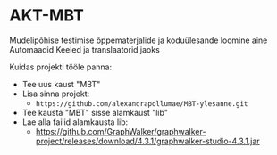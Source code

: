 # AKT-MBT
Mudelipõhise testimise õppematerjalide ja koduülesande loomine aine Automaadid Keeled ja translaatorid jaoks

Kuidas projekti tööle panna:

- Tee uus kaust "MBT"
- Lisa sinna projekt:
  - `https://github.com/alexandrapollumae/MBT-ylesanne.git`
- Tee kausta "MBT" sisse alamkaust "lib"
- Lae alla failid alamkausta lib:
  - https://github.com/GraphWalker/graphwalker-project/releases/download/4.3.1/graphwalker-studio-4.3.1.jar
  